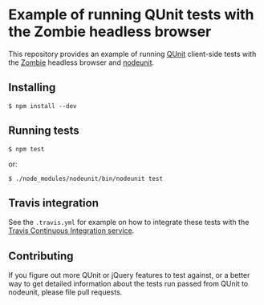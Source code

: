 Example of running QUnit tests with the Zombie headless browser
===============================================================

This repository provides an example of running [QUnit](http://docs.jquery.com/QUnit) client-side tests with the [Zombie](http://zombie.labnotes.org/) headless browser and [nodeunit](https://github.com/caolan/nodeunit).

## Installing

    $ npm install --dev

## Running tests

    $ npm test

or:

    $ ./node_modules/nodeunit/bin/nodeunit test

## Travis integration

See the `.travis.yml` for example on how to integrate these tests with the [Travis Continuous Integration service](http://travis-ci.org/).

## Contributing

If you figure out more QUnit or jQuery features to test against, or a better way to get detailed information about the tests run passed from QUnit to nodeunit, please file pull requests.
